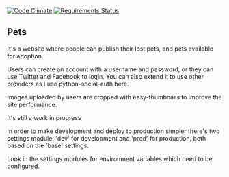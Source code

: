 [![Code Climate](https://codeclimate.com/github/dirtycoder/pets/badges/gpa.svg)](https://codeclimate.com/github/dirtycoder/pets)
[![Requirements Status](https://requires.io/github/dirtycoder/pets/requirements.svg?branch=next)](https://requires.io/github/dirtycoder/pets/requirements/?branch=next)

## Pets

It's a website where people can publish their lost pets,
and pets available for adoption.

Users can create an account with a username and password,
or they can use Twitter and Facebook to login. You can
also extend it to use other providers as I use
python-social-auth here.

Images uploaded by users are cropped with easy-thumbnails
to improve the site performance.

It's still a work in progress

In order to make development and deploy to production simpler there's two settings module.
'dev' for development and 'prod' for production, both based on the 'base' settings.

Look in the settings modules for environment variables which need to be configured.